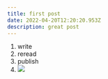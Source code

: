 ```yaml
---
title: first post
date: 2022-04-20T12:20:20.953Z
description: great post
---
```

1. write
2. reread
3. publish
4. ![](/public/gallery-img-02.jpg)